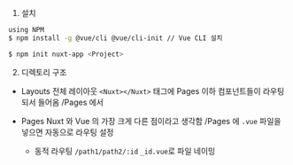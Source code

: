 1. 설치
```bash
using NPM
$ npm install -g @vue/cli @vue/cli-init // Vue CLI 설치

$ npm init nuxt-app <Project>
```

2. 디렉토리 구조

- Layouts
 전체 레이아웃 `<Nuxt></Nuxt>` 태그에 Pages 이하 컴포넌트들이 라우팅 되서 들어옴
 /Pages 에서 

- Pages
 Nuxt 와 Vue 의 가장 크게 다른 점이라고 생각함
 /Pages 에 `.vue` 파일을 넣으면 자동으로 라우팅 설정

    - 동적 라우팅
    `/path1/path2/:id`
    `_id.vue`로 파일 네이밍